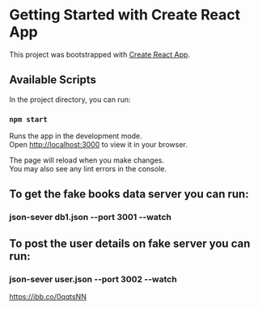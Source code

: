 # Getting Started with Create React App

This project was bootstrapped with [Create React App](https://github.com/facebook/create-react-app).

## Available Scripts

In the project directory, you can run:

### `npm start`

Runs the app in the development mode.\
Open [http://localhost:3000](http://localhost:3000) to view it in your browser.

The page will reload when you make changes.\
You may also see any lint errors in the console.

## To get the fake books data server you can run:
### json-sever db1.json --port 3001 --watch

## To post the user details on fake server you can run:
### json-sever user.json --port 3002 --watch

https://ibb.co/0qqtsNN
